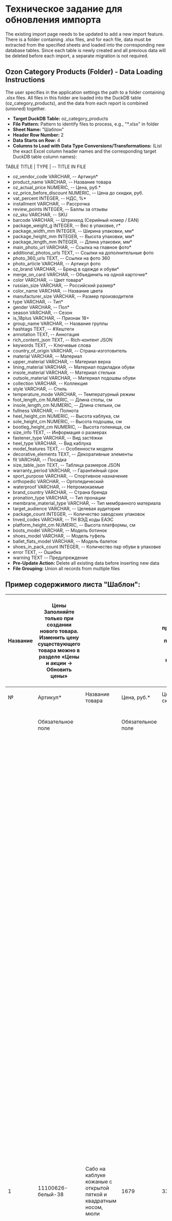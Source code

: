# Техническое задание для обновления импорта

The existing import page needs to be updated to add a new import feature. There is a folder containing .xlsx files, and for each file, data must be extracted from the specified sheets and loaded into the corresponding new database tables. Since each table is newly created and all previous data will be deleted before each import, a separate migration is not required.

## Ozon Category Products (Folder) - Data Loading Instructions

The user specifies in the application settings the path to a folder containing .xlsx files. All files in this folder are loaded into the DuckDB table (oz_category_products), and the data from each report is combined (unioned) together.

* **Target DuckDB Table:** oz_category_products
* **File Pattern:** Pattern to identify files to process, e.g., "*.xlsx" in folder
* **Sheet Name:** "Шаблон"
* **Header Row Number:** 2
* **Data Starts on Row:** 4
* **Columns to Load with Data Type Conversions/Transformations:** (List the exact Excel column header names and the corresponding target DuckDB table column names):

TABLE TITLE | TYPE | -- TITLE IN FILE
* oz_vendor_code VARCHAR,                 -- Артикул*
* product_name VARCHAR,                   -- Название товара
* oz_actual_price NUMERIC,                -- Цена, руб.*
* oz_price_before_discount NUMERIC,       -- Цена до скидки, руб.
* vat_percent INTEGER,                    -- НДС, %*
* installment VARCHAR,                    -- Рассрочка
* review_points INTEGER,                  -- Баллы за отзывы
* oz_sku VARCHAR,                         -- SKU
* barcode VARCHAR,                        -- Штрихкод (Серийный номер / EAN)
* package_weight_g INTEGER,               -- Вес в упаковке, г*
* package_width_mm INTEGER,               -- Ширина упаковки, мм*
* package_height_mm INTEGER,              -- Высота упаковки, мм*
* package_length_mm INTEGER,              -- Длина упаковки, мм*
* main_photo_url VARCHAR,                 -- Ссылка на главное фото*
* additional_photos_urls TEXT,            -- Ссылки на дополнительные фото
* photo_360_urls TEXT,                    -- Ссылки на фото 360
* photo_article VARCHAR,                  -- Артикул фото
* oz_brand VARCHAR,                       -- Бренд в одежде и обуви*
* merge_on_card VARCHAR,                  -- Объединить на одной карточке*
* color VARCHAR,                          -- Цвет товара*
* russian_size VARCHAR,                   -- Российский размер*
* color_name VARCHAR,                     -- Название цвета
* manufacturer_size VARCHAR,              -- Размер производителя
* type VARCHAR,                           -- Тип*
* gender VARCHAR,                         -- Пол*
* season VARCHAR,                         -- Сезон
* is_18plus VARCHAR,                      -- Признак 18+
* group_name VARCHAR,                     -- Название группы
* hashtags TEXT,                          -- #Хештеги
* annotation TEXT,                        -- Аннотация
* rich_content_json TEXT,                 -- Rich-контент JSON
* keywords TEXT,                          -- Ключевые слова
* country_of_origin VARCHAR,              -- Страна-изготовитель
* material VARCHAR,                       -- Материал
* upper_material VARCHAR,                 -- Материал верха
* lining_material VARCHAR,                -- Материал подкладки обуви
* insole_material VARCHAR,                -- Материал стельки
* outsole_material VARCHAR,               -- Материал подошвы обуви
* collection VARCHAR,                     -- Коллекция
* style VARCHAR,                          -- Стиль
* temperature_mode VARCHAR,               -- Температурный режим
* foot_length_cm NUMERIC,                 -- Длина стопы, см
* insole_length_cm NUMERIC,               -- Длина стельки, см
* fullness VARCHAR,                       -- Полнота
* heel_height_cm NUMERIC,                 -- Высота каблука, см
* sole_height_cm NUMERIC,                 -- Высота подошвы, см
* bootleg_height_cm NUMERIC,              -- Высота голенища, см
* size_info TEXT,                         -- Информация о размерах
* fastener_type VARCHAR,                  -- Вид застёжки
* heel_type VARCHAR,                      -- Вид каблука
* model_features TEXT,                    -- Особенности модели
* decorative_elements TEXT,               -- Декоративные элементы
* fit VARCHAR,                            -- Посадка
* size_table_json TEXT,                   -- Таблица размеров JSON
* warranty_period VARCHAR,                -- Гарантийный срок
* sport_purpose VARCHAR,                  -- Спортивное назначение
* orthopedic VARCHAR,                     -- Ортопедический
* waterproof VARCHAR,                     -- Непромокаемые
* brand_country VARCHAR,                  -- Страна бренда
* pronation_type VARCHAR,                 -- Тип пронации
* membrane_material_type VARCHAR,         -- Тип мембранного материала
* target_audience VARCHAR,                -- Целевая аудитория
* package_count INTEGER,                  -- Количество заводских упаковок
* tnved_codes VARCHAR,                    -- ТН ВЭД коды ЕАЭС
* platform_height_cm NUMERIC,             -- Высота платформы, см
* boots_model VARCHAR,                    -- Модель ботинок
* shoes_model VARCHAR,                    -- Модель туфель
* ballet_flats_model VARCHAR,             -- Модель балеток
* shoes_in_pack_count INTEGER,            -- Количество пар обуви в упаковке
* error TEXT,                             -- Ошибка
* warning TEXT                            -- Предупреждение
* **Pre-Update Action:** Delete all existing data before inserting new data
* **File Grouping:** Union all records from multiple files

## Пример содержимого листа "Шаблон":
| Название | Цены<br>Заполняйте только при создании нового товара. Изменить цену существующего товара можно в разделе «Цены и акции → Обновить цены» |  |  | Платное продвижение<br>Самые популярные способы поднять конверсию |  |  | Информация о товаре<br>Блок можно не заполнять, если товар продается на Ozon и вы заполнили поле SKU | Дополнительная информация о товаре<br>Блок можно не заполнять, если товар продается на Ozon и вы заполнили либо поле SKU, либо блок ""Информация о товаре"" |  |  |  |  |  |  |  | Одинаковые характеристики<br>Для всех вариантов товара, которые вы хотите объединить на одной карточке, укажите одинаковые значения в этих полях |  | Характеристики вариантов<br>Вы можете заполнить эти поля как одинаковыми значениями (если в этой характеристике вариант не отличается от других) или разными (если отличается) |  |  |  | Характеристики<br>Блок можно не заполнять, если товар продается на Ozon и вы заполнили либо поле SKU, либо блок ""Информация о товаре"" |  |  |  |  |  |  |  |  |  |  |  |  |  |  |  |  |  |  |  |  |  |  |  |  |  |  |  |  |  |  |  |  |  |  |  |  |  |  |  |  |  |  |  |  |  |  |  |
|---|---|---|---|---|---|---|---|---|---|---|---|---|---|---|---|---|---|---|---|---|---|---|---|---|---|---|---|---|---|---|---|---|---|---|---|---|---|---|---|---|---|---|---|---|---|---|---|---|---|---|---|---|---|---|---|---|---|---|---|---|---|---|---|---|---|---|---|---|---|
| № | Артикул* | Название товара | Цена, руб.* | Цена до скидки, руб. | НДС, %* | Рассрочка | Баллы за отзывы | SKU | Штрихкод (Серийный номер / EAN) | Вес в упаковке, г* | Ширина упаковки, мм* | Высота упаковки, мм* | Длина упаковки, мм* | Ссылка на главное фото* | Ссылки на дополнительные фото | Ссылки на фото 360 | Артикул фото | Бренд в одежде и обуви* | Объединить на одной карточке* | Цвет товара* | Российский размер* | Название цвета | Размер производителя | Тип* | Пол* | Сезон | Признак 18+ | Название группы | #Хештеги | Аннотация | Rich-контент JSON | Ключевые слова | Страна-изготовитель | Материал | Материал верха | Материал подкладки обуви | Материал стельки | Материал подошвы обуви | Коллекция | Стиль | Температурный режим | Длина стопы, см | Длина стельки, см | Полнота | Высота каблука, см | Высота подошвы, см | Высота голенища, см | Информация о размерах | Вид застёжки | Вид каблука | Особенности модели | Декоративные элементы | Посадка | Таблица размеров JSON | Гарантийный срок | Спортивное назначение | Ортопедический | Непромокаемые | Страна бренда | Тип пронации | Тип мембранного материала | Целевая аудитория | Количество заводских упаковок | ТН ВЭД коды ЕАЭС | Высота платформы, см | Модель ботинок | Модель туфель | Модель балеток | Количество пар обуви в упаковке | Ошибка | Предупреждение |
|  | Обязательное поле |  | Обязательное поле |  | Обязательное поле |  |  |  |  | Обязательное поле | Обязательное поле | Обязательное поле | Обязательное поле | Обязательное поле |  |  |  | Обязательное поле<br>ϟ  Влияет на продвижение | Обязательное поле | Обязательное поле<br>Ⓜ️ Множественный выбор | Обязательное поле<br>Ⓜ️ Множественный выбор |  |  | Обязательное поле | Обязательное поле<br>Ⓜ️ Не более 2 вариантов | Рекомендуем к заполнению |  |  |  |  |  |  | Ⓜ️ Множественный выбор | Ⓜ️ Не более 4 вариантов |  | Ⓜ️ Множественный выбор |  | Ⓜ️ Множественный выбор |  | Ⓜ️ Не более 1 вариантов |  |  | Ⓜ️ Не более 6 вариантов |  |  |  |  |  | Ⓜ️ Множественный выбор |  | Ⓜ️ Не более 3 вариантов | Ⓜ️ Не более 3 вариантов |  |  |  | Ⓜ️ Не более 6 вариантов |  |  |  |  |  | Ⓜ️ Множественный выбор |  |  |  |  |  |  |  |  |  |
| 1 | 11100626-белый-38 | Сабо на каблуке кожаные с открытой пяткой и квадратным носом, мюли | 1679 | 3358 | 20 | Нет | Нет |  | 4620143410670 | 500 | 162 | 100 | 300 | https://cdn1.ozone.ru/s3/multimedia-y/6730654030.jpg | https://cdn1.ozone.ru/s3/multimedia-z/6414102455.jpg<br>https://cdn1.ozone.ru/s3/multimedia-c/6414102936.jpg<br>https://cdn1.ozone.ru/s3/multimedia-e/6414102470.jpg<br>https://cdn1.ozone.ru/s3/multimedia-w/6414102452.jpg<br>https://cdn1.ozone.ru/s3/multimedia-y/6414102454.jpg |  | 11100626 | Obba | A11100626 | белый | 38 | Белоснежный 23 | 38 | Сабо | Женский | Лето |  |  |  | Женские мюли на низком каблуке добавят в ваши летние образы женственности. Стильные босоножки на каблуке с квадратным мысом подойдут для широкой, средней и узкой стопы, а дутая перемычка не будет натирать ногу. Женственные сабо на каблучке имеют несколько особенностей. Открытая пятка и нос смотрится утонченно и изящно. А широкий квадратный мыс подчеркнет красивый педикюр. Квадратный низкий каблук необычной формы не шатается, поэтому вам будет комфортно, а небольшое расширение книзу добавит устойчивости. Босоножки сделаны из мягкой экокожи, поэтому стопы не скользят и дышат. Кожаные мюли не теряют вид и имеют высокий уровень износоустойчивости. Верх плотно прилегает к стопе, не натирая ее. Несмотря на каблук, мюли имеют удобную колодку, поэтому вы не будете ощущать дискомфорт. Стильные сабо идеально подойдут для создания невероятно красивых вечерних образов. Вы можете сочетать такие туфли в свадебных, выпускных нарядах. Классические пастельные расцветки идеально впишутся в базовый гардероб. Такие варианты отлично подойдут для деловых встреч, походов в офис на работу, а также для прогулок в выходной день, отдыха на пляже и море. Надевайте модные мюли с открытой пяткой с юбками и брюками. Сочетайте их с расслабленными джинсами или деловыми костюмами, чтобы выглядеть эффектно в любой одежде. Не забудьте дополнить весенний образ стильными украшениями и модной сумкой. Бренд Обба предлагает вам окунуться в мир модной одежды и обуви. В нашем каталоге вы сможете найти больше актуальных моделей обуви для женщин и девушек. Чтобы вам было комфортно, бренд Obba ежедневно работает над созданием удобной обуви. Идеальные колодки фабричного качества адаптированы под анатомические особенности стопы. Они не только сядут на ножку как влитые, но и подарят чувство лёгкости и комфорта. В наших коллекциях вы сможете найти яркие модели, которые сочетают в себе все современные тенденции моды, а также собрать базовый капсульный гардероб. Мы уверены, что красота есть в каждой из вас, независимо от фигуры и комплекции, цвета волос и кожи. В нашем каталоге вы сможете ознакомиться со всем ассортиментом осенней, весенней и летней обуви для женщин. |  | сабо;мюли;босоножки с квадратным носом | Китай (Гонконг) | Экокожа | Искусственная кожа |  | Экокожа | Резина | Весна-лето 2024 | Вечерний/праздничный | от +18 | 24,5 | 25,5 | F | 7 | 1 |  |  | Без застёжки |  | Квадратный нос |  | Нормальная |  |  | Танцы | Да | Нет | Италия | Нейтральная |  | Взрослая | 1 | 6402993100 - МАРКИРОВКА РФ - Обувь прочая, с верхом из пластмассы, с союзкой из ремешков или имеющая одну или несколько перфораций, с подошвой и каблуком высотой более 3 см |  |  |  |  |  |  |  |
| 2 | 1632000118-серый-40 | Сабо | 2699 | 5398 | 20 | Нет | Нет |  | 4815550995951 | 500 | 240 | 130 | 300 | https://cdn1.ozone.ru/s3/multimedia-1-w/6934142084.jpg | https://cdn1.ozone.ru/s3/multimedia-1-5/6933853193.jpg<br>https://cdn1.ozone.ru/s3/multimedia-1-q/6933853178.jpg<br>https://cdn1.ozone.ru/s3/multimedia-1-r/6934142079.jpg<br>https://cdn1.ozone.ru/s3/multimedia-1-1/6930700741.jpg<br>https://cdn1.ozone.ru/s3/multimedia-1-0/6930700740.jpg<br>https://cdn1.ozone.ru/s3/multimedia-1-4/6930700744.jpg<br>https://cdn1.ozone.ru/s3/multimedia-1-2/6930700742.jpg<br>https://cdn1.ozone.ru/s3/multimedia-1-y/6930700738.jpg<br>https://cdn1.ozone.ru/s3/multimedia-1-3/6930700743.jpg<br>https://cdn1.ozone.ru/s3/multimedia-1-x/6930700737.jpg |  |  | X-Plode | 145882463 | серый | 40 | серый; 42 | 40 | Сабо | Мужской | На любой сезон |  |  |  |  | {<br>  ""content"": [<br>    {<br>      ""widgetName"": ""raShowcase"",<br>      ""type"": ""roll"",<br>      ""blocks"": [<br>        {<br>          ""imgLink"": """",<br>          ""img"": {<br>            ""src"": ""https://cdn1.ozone.ru/s3/multimedia-1-l/7369801185.jpg"",<br>            ""srcMobile"": ""https://cdn1.ozone.ru/s3/multimedia-1-l/7369801185.jpg"",<br>            ""alt"": """",<br>            ""position"": ""width_full"",<br>            ""positionMobile"": ""width_full"",<br>            ""widthMobile"": 1500,<br>            ""heightMobile"": 938<br>          }<br>        }<br>      ]<br>    }<br>  ],<br>  ""version"": 0.3<br>} |  | Китай (Гонконг) | EVA | Полимерные материалы | Без подклада |  | EVA | Весна-лето 2025 |  | от + 10 | 25,5 | 26,5 | F |  |  |  |  | Без застёжки |  | Легкая модель;Низкая модель |  | Нормальная |  |  | Спортивная ходьба | Да | Да | Италия | Нейтральная |  | Взрослая | 1 | 6402993900 - МАРКИРОВКА РФ - Прочая обувь, с верхом из пластмассы, с союзкой из ремешков или имеющая одну или несколько перфораций |  |  |  |  |  |  |  |
| 3 | 1632000124-синий-38 | Сабо | 680 | 1360 | 20 | Нет | Нет |  | 4815550986249 | 500 | 230 | 120 | 300 | https://cdn1.ozone.ru/s3/multimedia-1-r/6940910547.jpg | https://cdn1.ozone.ru/s3/multimedia-1-9/6934158801.jpg<br>https://cdn1.ozone.ru/s3/multimedia-1-6/6930694446.jpg<br>https://cdn1.ozone.ru/s3/multimedia-1-p/6930694789.jpg<br>https://cdn1.ozone.ru/s3/multimedia-1-s/6930694792.jpg<br>https://cdn1.ozone.ru/s3/multimedia-1-q/6930694754.jpg<br>https://cdn1.ozone.ru/s3/multimedia-1-l/6930694713.jpg<br>https://cdn1.ozone.ru/s3/multimedia-1-t/6930694721.jpg<br>https://cdn1.ozone.ru/s3/multimedia-1-w/6930694724.jpg |  |  | X-Plode | 145882463 | синий;голубой;белый | 38 | синий;голубой;белый; 1 | 38 | Сабо | Мужской | На любой сезон |  |  |  |  | {<br>  ""content"": [<br>    {<br>      ""widgetName"": ""raShowcase"",<br>      ""type"": ""roll"",<br>      ""blocks"": [<br>        {<br>          ""imgLink"": """",<br>          ""img"": {<br>            ""src"": ""https://cdn1.ozone.ru/s3/multimedia-1-l/7369801185.jpg"",<br>            ""srcMobile"": ""https://cdn1.ozone.ru/s3/multimedia-1-l/7369801185.jpg"",<br>            ""alt"": """",<br>            ""position"": ""width_full"",<br>            ""positionMobile"": ""width_full"",<br>            ""widthMobile"": 1500,<br>            ""heightMobile"": 938<br>          }<br>        }<br>      ]<br>    }<br>  ],<br>  ""version"": 0.3<br>} |  | Китай (Гонконг) | EVA | Полимерные материалы | Без подклада |  | EVA | Весна-лето 2025 |  | от + 10 | 24,5 | 25,5 | F |  |  |  |  | Без застёжки |  | Легкая модель;Низкая модель |  | Нормальная |  |  | Спортивная ходьба | Да | Да | Италия | Нейтральная |  | Взрослая | 1 | 6402993900 - МАРКИРОВКА РФ - Прочая обувь, с верхом из пластмассы, с союзкой из ремешков или имеющая одну или несколько перфораций |

## Ozon Video Products (Folder) - Data Loading Instructions

The user specifies in the application settings the path to a folder containing .xlsx files. All files in this folder are loaded into the DuckDB table (oz_video_products), and the data from each report is combined (unioned) together.

* **Target DuckDB Table:** oz_video_products
* **File Pattern:** Pattern to identify files to process, e.g., "*.xlsx" in folder
* **Sheet Name:** "Озон.Видео"
* **Header Row Number:** 2
* **Data Starts on Row:** 4
* **Columns to Load with Data Type Conversions/Transformations:** (List the exact Excel column header names and the corresponding target DuckDB table column names):

TABLE TITLE | TYPE | -- TITLE IN FILE
* oz_vendor_code VARCHAR,                 -- Артикул*
* video_name VARCHAR,                     -- Озон.Видео: название
* video_link TEXT,                        -- Озон.Видео: ссылка
* products_on_video TEXT,                 -- Озон.Видео: товары на видео
* **Pre-Update Action:** Delete all existing data before inserting new data
* **File Grouping:** Union all records from multiple files

## Пример содержимого листа "Озон.Видео":
| Озон.Видео |  |  |
|---|---|---|
| Артикул* | Озон.Видео: название | Озон.Видео: ссылка | Озон.Видео: товары на видео |
| Обязательное поле |  |  |  |
| 1632000118-серый-40 | 75346ba0041b4d0c93601b9738804577 | https://cdnvideo.v.ozone.ru/vod/video-52/01J6F3ASC0S146HY9CYC6K8FY8/asset_3_h264.mp4 |  |
| 1632000124-синий-38 | 7426d6b97f5f4d06b459296dfc0f210d | https://cdnvideo.v.ozone.ru/vod/video-53/01J87HXPHGQMWJX04C2092Y8FN/asset_2_h264.mp4 |  |
| 0948000050-серый-41 | 259cce8c5f614ebc8a5043a14da6c53f | https://cdnvideo.v.ozone.ru/vod/video-43/01HXGJYN2GB3J2Q74XJGBX3TCF/asset_2_h264.mp4 |


## Ozon Video Cover Products (Folder) - Data Loading Instructions

The user specifies in the application settings the path to a folder containing .xlsx files. All files in this folder are loaded into the DuckDB table (oz_video_products), and the data from each report is combined (unioned) together.

* **Target DuckDB Table:** oz_video_cover_products
* **File Pattern:** Pattern to identify files to process, e.g., "*.xlsx" in folder
* **Sheet Name:** "Озон.Видеообложка"
* **Header Row Number:** 2
* **Data Starts on Row:** 4
* **Columns to Load with Data Type Conversions/Transformations:** (List the exact Excel column header names and the corresponding target DuckDB table column names):

TABLE TITLE | TYPE | -- TITLE IN FILE
* oz_vendor_code VARCHAR,                 -- Артикул*
* video_cover_link TEXT,                  -- Озон.Видеообложка: ссылка
* **Pre-Update Action:** Delete all existing data before inserting new data
* **File Grouping:** Union all records from multiple files

## Пример содержимого листа "Озон.Видеообложка":
|  | Озон.Видеообложка |
|---|---|
| Артикул* | Озон.Видеообложка: ссылка |
| Обязательное поле |  |
| 1632000118-серый-40https://cdnvideo.v.ozone.ru/vod/video-52/01J6F3ASC0S146HY9CYC6K8FY8/asset_3_h264.mp4 | https://cdnvideo.v.ozone.ru/vod/video-52/01J6F3ASC0S146HY9CYC6K8FY8/asset_3_h264.mp4  |
| 1632000124-синий-38 | https://cdnvideo.v.ozone.ru/vod/video-53/01J87HXPHGQMWJX04C2092Y8FN/asset_2_h264.mp4  |
| 0948000050-серый-41 | https://cdnvideo.v.ozone.ru/vod/video-43/01HXGJYN2GB3J2Q74XJGBX3TCF/asset_2_h264.mp4 |